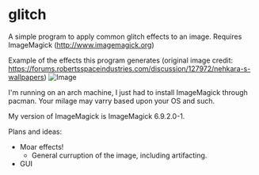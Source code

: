 # glitch
A simple program to apply common glitch effects to an image.
Requires ImageMagick (http://www.imagemagick.org)

Example of the effects this program generates (original image credit: https://forums.robertsspaceindustries.com/discussion/127972/nehkara-s-wallpapers)
![Image](../master/images/testimage.png)

I'm running on an arch machine, I just had to install ImageMagick through pacman. 
Your milage may varry based upon your OS and such.

My version of ImageMagick is ImageMagick 6.9.2.0-1.

Plans and ideas:
  - Moar effects!
      - General curruption of the image, including artifacting.
  - GUI

